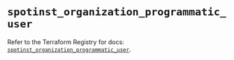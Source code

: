 # `spotinst_organization_programmatic_user`

Refer to the Terraform Registry for docs: [`spotinst_organization_programmatic_user`](https://registry.terraform.io/providers/spotinst/spotinst/1.180.0/docs/resources/organization_programmatic_user).
